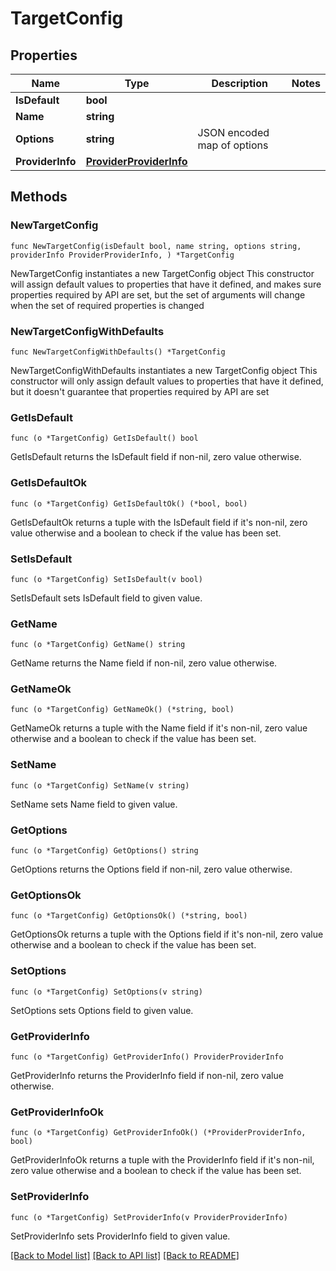 # TargetConfig

## Properties

Name | Type | Description | Notes
------------ | ------------- | ------------- | -------------
**IsDefault** | **bool** |  | 
**Name** | **string** |  | 
**Options** | **string** | JSON encoded map of options | 
**ProviderInfo** | [**ProviderProviderInfo**](ProviderProviderInfo.md) |  | 

## Methods

### NewTargetConfig

`func NewTargetConfig(isDefault bool, name string, options string, providerInfo ProviderProviderInfo, ) *TargetConfig`

NewTargetConfig instantiates a new TargetConfig object
This constructor will assign default values to properties that have it defined,
and makes sure properties required by API are set, but the set of arguments
will change when the set of required properties is changed

### NewTargetConfigWithDefaults

`func NewTargetConfigWithDefaults() *TargetConfig`

NewTargetConfigWithDefaults instantiates a new TargetConfig object
This constructor will only assign default values to properties that have it defined,
but it doesn't guarantee that properties required by API are set

### GetIsDefault

`func (o *TargetConfig) GetIsDefault() bool`

GetIsDefault returns the IsDefault field if non-nil, zero value otherwise.

### GetIsDefaultOk

`func (o *TargetConfig) GetIsDefaultOk() (*bool, bool)`

GetIsDefaultOk returns a tuple with the IsDefault field if it's non-nil, zero value otherwise
and a boolean to check if the value has been set.

### SetIsDefault

`func (o *TargetConfig) SetIsDefault(v bool)`

SetIsDefault sets IsDefault field to given value.


### GetName

`func (o *TargetConfig) GetName() string`

GetName returns the Name field if non-nil, zero value otherwise.

### GetNameOk

`func (o *TargetConfig) GetNameOk() (*string, bool)`

GetNameOk returns a tuple with the Name field if it's non-nil, zero value otherwise
and a boolean to check if the value has been set.

### SetName

`func (o *TargetConfig) SetName(v string)`

SetName sets Name field to given value.


### GetOptions

`func (o *TargetConfig) GetOptions() string`

GetOptions returns the Options field if non-nil, zero value otherwise.

### GetOptionsOk

`func (o *TargetConfig) GetOptionsOk() (*string, bool)`

GetOptionsOk returns a tuple with the Options field if it's non-nil, zero value otherwise
and a boolean to check if the value has been set.

### SetOptions

`func (o *TargetConfig) SetOptions(v string)`

SetOptions sets Options field to given value.


### GetProviderInfo

`func (o *TargetConfig) GetProviderInfo() ProviderProviderInfo`

GetProviderInfo returns the ProviderInfo field if non-nil, zero value otherwise.

### GetProviderInfoOk

`func (o *TargetConfig) GetProviderInfoOk() (*ProviderProviderInfo, bool)`

GetProviderInfoOk returns a tuple with the ProviderInfo field if it's non-nil, zero value otherwise
and a boolean to check if the value has been set.

### SetProviderInfo

`func (o *TargetConfig) SetProviderInfo(v ProviderProviderInfo)`

SetProviderInfo sets ProviderInfo field to given value.



[[Back to Model list]](../README.md#documentation-for-models) [[Back to API list]](../README.md#documentation-for-api-endpoints) [[Back to README]](../README.md)


